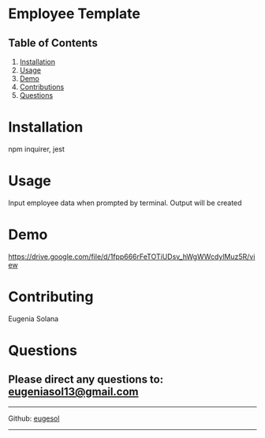 
# Employee Template  

    
## Table of Contents
    
1. [Installation](#installation)
2. [Usage](#usage)
3. [Demo](#demo)
4. [Contributions](#contributions)
5. [Questions](#questions)

    
# Installation
npm inquirer, jest
# Usage
Input employee data when prompted by terminal. Output will be created 
# Demo
https://drive.google.com/file/d/1fpp666rFeTOTiUDsv_hWgWWcdylMuz5R/view
# Contributing
Eugenia Solana
# Questions
Please direct any questions to: eugeniasol13@gmail.com
---
---
Github: [eugesol](https://github.com/eugesol)

---
